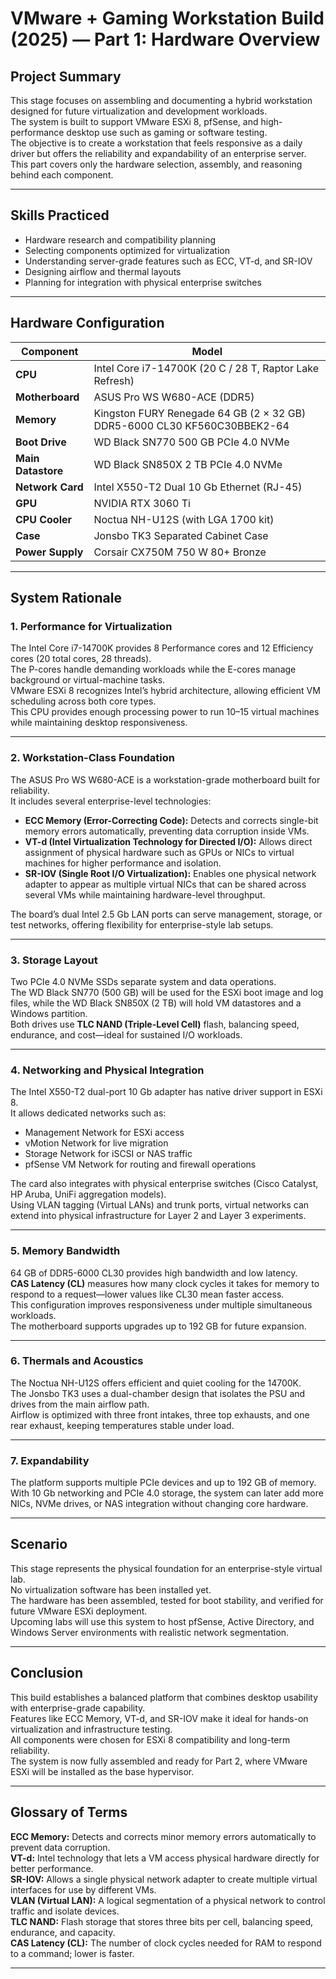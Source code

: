 # VMware + Gaming Workstation Build (2025) — Part 1: Hardware Overview

## Project Summary
This stage focuses on assembling and documenting a hybrid workstation designed for future virtualization and development workloads.  
The system is built to support VMware ESXi 8, pfSense, and high-performance desktop use such as gaming or software testing.  
The objective is to create a workstation that feels responsive as a daily driver but offers the reliability and expandability of an enterprise server.  
This part covers only the hardware selection, assembly, and reasoning behind each component.

---

## Skills Practiced
- Hardware research and compatibility planning  
- Selecting components optimized for virtualization  
- Understanding server-grade features such as ECC, VT-d, and SR-IOV  
- Designing airflow and thermal layouts  
- Planning for integration with physical enterprise switches  

---

## Hardware Configuration

| Component | Model |
|------------|--------|
| **CPU** | Intel Core i7-14700K (20 C / 28 T, Raptor Lake Refresh) |
| **Motherboard** | ASUS Pro WS W680-ACE (DDR5) |
| **Memory** | Kingston FURY Renegade 64 GB (2 × 32 GB) DDR5-6000 CL30 KF560C30BBEK2-64 |
| **Boot Drive** | WD Black SN770 500 GB PCIe 4.0 NVMe |
| **Main Datastore** | WD Black SN850X 2 TB PCIe 4.0 NVMe |
| **Network Card** | Intel X550-T2 Dual 10 Gb Ethernet (RJ-45) |
| **GPU** | NVIDIA RTX 3060 Ti |
| **CPU Cooler** | Noctua NH-U12S (with LGA 1700 kit) |
| **Case** | Jonsbo TK3 Separated Cabinet Case |
| **Power Supply** | Corsair CX750M 750 W 80+ Bronze |

---

## System Rationale

### 1. Performance for Virtualization
The Intel Core i7-14700K provides 8 Performance cores and 12 Efficiency cores (20 total cores, 28 threads).  
The P-cores handle demanding workloads while the E-cores manage background or virtual-machine tasks.  
VMware ESXi 8 recognizes Intel’s hybrid architecture, allowing efficient VM scheduling across both core types.  
This CPU provides enough processing power to run 10–15 virtual machines while maintaining desktop responsiveness.

---

### 2. Workstation-Class Foundation
The ASUS Pro WS W680-ACE is a workstation-grade motherboard built for reliability.  
It includes several enterprise-level technologies:  

- **ECC Memory (Error-Correcting Code):** Detects and corrects single-bit memory errors automatically, preventing data corruption inside VMs.  
- **VT-d (Intel Virtualization Technology for Directed I/O):** Allows direct assignment of physical hardware such as GPUs or NICs to virtual machines for higher performance and isolation.  
- **SR-IOV (Single Root I/O Virtualization):** Enables one physical network adapter to appear as multiple virtual NICs that can be shared across several VMs while maintaining hardware-level throughput.  

The board’s dual Intel 2.5 Gb LAN ports can serve management, storage, or test networks, offering flexibility for enterprise-style lab setups.

---

### 3. Storage Layout
Two PCIe 4.0 NVMe SSDs separate system and data operations.  
The WD Black SN770 (500 GB) will be used for the ESXi boot image and log files, while the WD Black SN850X (2 TB) will hold VM datastores and a Windows partition.  
Both drives use **TLC NAND (Triple-Level Cell)** flash, balancing speed, endurance, and cost—ideal for sustained I/O workloads.

---

### 4. Networking and Physical Integration
The Intel X550-T2 dual-port 10 Gb adapter has native driver support in ESXi 8.  
It allows dedicated networks such as:  
- Management Network for ESXi access  
- vMotion Network for live migration  
- Storage Network for iSCSI or NAS traffic  
- pfSense VM Network for routing and firewall operations  

The card also integrates with physical enterprise switches (Cisco Catalyst, HP Aruba, UniFi aggregation models).  
Using VLAN tagging (Virtual LANs) and trunk ports, virtual networks can extend into physical infrastructure for Layer 2 and Layer 3 experiments.

---

### 5. Memory Bandwidth
64 GB of DDR5-6000 CL30 provides high bandwidth and low latency.  
**CAS Latency (CL)** measures how many clock cycles it takes for memory to respond to a request—lower values like CL30 mean faster access.  
This configuration improves responsiveness under multiple simultaneous workloads.  
The motherboard supports upgrades up to 192 GB for future expansion.

---

### 6. Thermals and Acoustics
The Noctua NH-U12S offers efficient and quiet cooling for the 14700K.  
The Jonsbo TK3 uses a dual-chamber design that isolates the PSU and drives from the main airflow path.  
Airflow is optimized with three front intakes, three top exhausts, and one rear exhaust, keeping temperatures stable under load.

---

### 7. Expandability
The platform supports multiple PCIe devices and up to 192 GB of memory.  
With 10 Gb networking and PCIe 4.0 storage, the system can later add more NICs, NVMe drives, or NAS integration without changing core hardware.

---

## Scenario
This stage represents the physical foundation for an enterprise-style virtual lab.  
No virtualization software has been installed yet.  
The hardware has been assembled, tested for boot stability, and verified for future VMware ESXi deployment.  
Upcoming labs will use this system to host pfSense, Active Directory, and Windows Server environments with realistic network segmentation.

---

## Conclusion
This build establishes a balanced platform that combines desktop usability with enterprise-grade capability.  
Features like ECC Memory, VT-d, and SR-IOV make it ideal for hands-on virtualization and infrastructure testing.  
All components were chosen for ESXi 8 compatibility and long-term reliability.  
The system is now fully assembled and ready for Part 2, where VMware ESXi will be installed as the base hypervisor.

---

## Glossary of Terms
**ECC Memory:** Detects and corrects minor memory errors automatically to prevent data corruption.  
**VT-d:** Intel technology that lets a VM access physical hardware directly for better performance.  
**SR-IOV:** Allows a single physical network adapter to create multiple virtual interfaces for use by different VMs.  
**VLAN (Virtual LAN):** A logical segmentation of a physical network to control traffic and isolate devices.  
**TLC NAND:** Flash storage that stores three bits per cell, balancing speed, endurance, and capacity.  
**CAS Latency (CL):** The number of clock cycles needed for RAM to respond to a command; lower is faster.  

---
